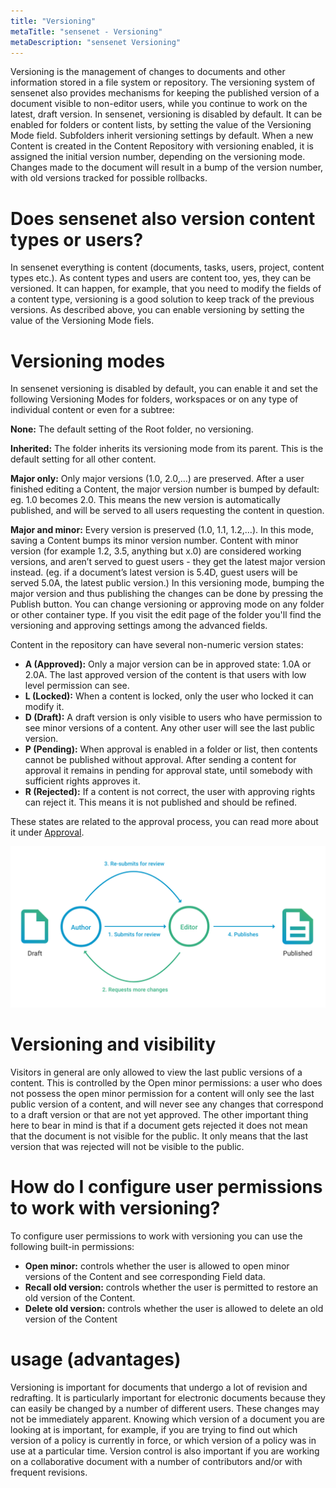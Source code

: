 ```yaml
---
title: "Versioning"
metaTitle: "sensenet - Versioning"
metaDescription: "sensenet Versioning"
---
```


Versioning is the management of changes to documents and other information stored in a file system or repository.
The versioning system of sensenet also provides mechanisms for keeping the published version of a document visible to non-editor users, while you continue to work on the latest, draft version.
In sensenet, versioning is disabled by default. It can be enabled for folders or content lists, by setting the value of the Versioning Mode field. Subfolders inherit versioning settings by default.
When a new Content is created in the Content Repository with versioning enabled, it is assigned the initial version number, depending on the versioning mode. Changes made to the document will result in a bump of the version number, with old versions tracked for possible rollbacks.

# Does sensenet also version content types or users?
In sensenet everything is content (documents, tasks, users, project, content types etc.). As content types and users are content too, yes, they can be versioned. It can happen, for example, that you need to modify the fields of a content type, versioning is a good solution to keep track of the previous versions. As described above, you can enable versioning by setting the value of the Versioning Mode fiels.

# Versioning modes
In sensenet versioning is disabled by default, you can enable it and set the following Versioning Modes for folders, workspaces or on any type of individual content or even for a subtree:

**None:** The default setting of the Root folder, no versioning.

**Inherited:** The folder inherits its versioning mode from its parent. This is the default setting for all other content.

**Major only:** Only major versions (1.0, 2.0,…) are preserved. After a user finished editing a Content, the major version number is bumped by default: eg. 1.0 becomes 2.0. This means the new version is automatically published, and will be served to all users requesting the content in question.

**Major and minor:** Every version is preserved (1.0, 1.1, 1.2,…). In this mode, saving a Content bumps its minor version number. Content with minor version (for example 1.2, 3.5, anything but x.0) are considered working versions, and aren’t served to guest users - they get the latest major version instead. (eg. if a document’s latest version is 5.4D, guest users will be served 5.0A, the latest public version.) In this versioning mode, bumping the major version and thus publishing the changes can be done by pressing the Publish button.
You can change versioning or approving mode on any folder or other container type. If you visit the edit page of the folder you'll find the versioning and approving settings among the advanced fields.

Content in the repository can have several non-numeric version states:
- **A (Approved):** Only a major version can be in approved state: 1.0A or 2.0A. The last approved version of the content is that users with low level permission can see.
- **L (Locked):** When a content is locked, only the user who locked it can modify it.
- **D (Draft):** A draft version is only visible to users who have permission to see minor versions of a content. Any other user will see the last public version.
- **P (Pending):** When approval is enabled in a folder or list, then contents cannot be published without approval. After sending a content for approval it remains in pending for approval state, until somebody with sufficient rights approves it.
- **R (Rejected):** If a content is not correct, the user with approving rights can reject it. This means it is not published and should be refined.

These states are related to the approval process, you can read more about it under [Approval](/concepts/simple-approval).

![approval steps](../img/approval.png)

# Versioning and visibility
Visitors in general are only allowed to view the last public versions of a content. This is controlled by the Open minor permissions: a user who does not possess the open minor permission for a content will only see the last public version of a content, and will never see any changes that correspond to a draft version or that are not yet approved. The other important thing here to bear in mind is that if a document gets rejected it does not mean that the document is not visible for the public. It only means that the last version that was rejected will not be visible to the public.

# How do I configure user permissions to work with versioning?
To configure user permissions to work with versioning you can use the following built-in permissions:
- **Open minor:** controls whether the user is allowed to open minor versions of the Content and see corresponding Field data.
- **Recall old version:** controls whether the user is permitted to restore an old version of the Content.
- **Delete old version:** controls whether the user is allowed to delete an old version of the Content

# usage (advantages)
Versioning is important for documents that undergo a lot of revision and redrafting. It is particularly important for electronic documents because they can easily be changed by a number of different users. These changes may not be immediately apparent. Knowing which version of a document you are looking at is important, for example, if you are trying to find out which version of a policy is currently in force, or which version of a policy was in use at a particular time. Version control is also important if you are working on a collaborative document with a number of contributors and/or with frequent revisions.

